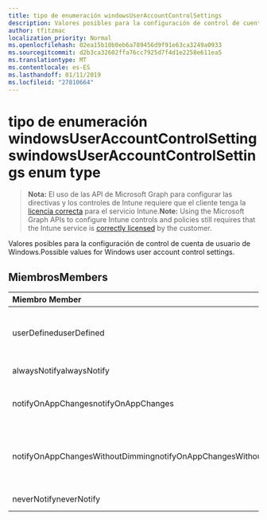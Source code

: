 ```yaml
---
title: tipo de enumeración windowsUserAccountControlSettings
description: Valores posibles para la configuración de control de cuenta de usuario de Windows.
author: tfitzmac
localization_priority: Normal
ms.openlocfilehash: 02ea15b10b0eb6a789456d9f91e63ca3249a0933
ms.sourcegitcommit: d2b3ca32602ffa76cc7925d7f4d1e2258e611ea5
ms.translationtype: MT
ms.contentlocale: es-ES
ms.lasthandoff: 01/11/2019
ms.locfileid: "27810664"
---
```

# <a name="windowsuseraccountcontrolsettings-enum-type"></a><span data-ttu-id="edf9b-103">tipo de enumeración windowsUserAccountControlSettings</span><span class="sxs-lookup"><span data-stu-id="edf9b-103">windowsUserAccountControlSettings enum type</span></span>

> <span data-ttu-id="edf9b-104">**Nota:** El uso de las API de Microsoft Graph para configurar las directivas y los controles de Intune requiere que el cliente tenga la [licencia correcta](https://go.microsoft.com/fwlink/?linkid=839381) para el servicio Intune.</span><span class="sxs-lookup"><span data-stu-id="edf9b-104">**Note:** Using the Microsoft Graph APIs to configure Intune controls and policies still requires that the Intune service is [correctly licensed](https://go.microsoft.com/fwlink/?linkid=839381) by the customer.</span></span>

<span data-ttu-id="edf9b-105">Valores posibles para la configuración de control de cuenta de usuario de Windows.</span><span class="sxs-lookup"><span data-stu-id="edf9b-105">Possible values for Windows user account control settings.</span></span>
## <a name="members"></a><span data-ttu-id="edf9b-106">Miembros</span><span class="sxs-lookup"><span data-stu-id="edf9b-106">Members</span></span>
|<span data-ttu-id="edf9b-107">Miembro	</span><span class="sxs-lookup"><span data-stu-id="edf9b-107">Member</span></span>|<span data-ttu-id="edf9b-108">Valor</span><span class="sxs-lookup"><span data-stu-id="edf9b-108">Value</span></span>|<span data-ttu-id="edf9b-109">Description</span><span class="sxs-lookup"><span data-stu-id="edf9b-109">Description</span></span>|
|:---|:---|:---|
|<span data-ttu-id="edf9b-110">userDefined</span><span class="sxs-lookup"><span data-stu-id="edf9b-110">userDefined</span></span>|<span data-ttu-id="edf9b-111">0</span><span class="sxs-lookup"><span data-stu-id="edf9b-111">0</span></span>|<span data-ttu-id="edf9b-112">Definido por el usuario, valor predeterminado, sin intención.</span><span class="sxs-lookup"><span data-stu-id="edf9b-112">User Defined, default value, no intent.</span></span>|
|<span data-ttu-id="edf9b-113">alwaysNotify</span><span class="sxs-lookup"><span data-stu-id="edf9b-113">alwaysNotify</span></span>|<span data-ttu-id="edf9b-114">1</span><span class="sxs-lookup"><span data-stu-id="edf9b-114">1</span></span>|<span data-ttu-id="edf9b-115">Notificarme siempre.</span><span class="sxs-lookup"><span data-stu-id="edf9b-115">Always notify.</span></span>|
|<span data-ttu-id="edf9b-116">notifyOnAppChanges</span><span class="sxs-lookup"><span data-stu-id="edf9b-116">notifyOnAppChanges</span></span>|<span data-ttu-id="edf9b-117">2</span><span class="sxs-lookup"><span data-stu-id="edf9b-117">2</span></span>|<span data-ttu-id="edf9b-118">Notificar en los cambios de la aplicación.</span><span class="sxs-lookup"><span data-stu-id="edf9b-118">Notify on app changes.</span></span>|
|<span data-ttu-id="edf9b-119">notifyOnAppChangesWithoutDimming</span><span class="sxs-lookup"><span data-stu-id="edf9b-119">notifyOnAppChangesWithoutDimming</span></span>|<span data-ttu-id="edf9b-120">3</span><span class="sxs-lookup"><span data-stu-id="edf9b-120">3</span></span>|<span data-ttu-id="edf9b-121">Notificar en los cambios de la aplicación sin atenuar el escritorio.</span><span class="sxs-lookup"><span data-stu-id="edf9b-121">Notify on app changes without dimming desktop.</span></span>|
|<span data-ttu-id="edf9b-122">neverNotify</span><span class="sxs-lookup"><span data-stu-id="edf9b-122">neverNotify</span></span>|<span data-ttu-id="edf9b-123">4</span><span class="sxs-lookup"><span data-stu-id="edf9b-123">4</span></span>|<span data-ttu-id="edf9b-124">No notificar nunca.</span><span class="sxs-lookup"><span data-stu-id="edf9b-124">Never notify.</span></span>|



